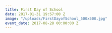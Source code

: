 ```yaml
---
title: First Day of School
date: 2017-01-31 19:57:00 Z
image: "/uploads/FirstDayofSchool_500x500.jpg"
event_date: 2017-08-28 00:00:00 Z
---
```


